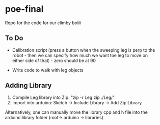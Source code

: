 # poe-final
Repo for the code for our climby boiiii

## To Do
* Calibration script (press a button when the sweeping leg is perp to the robot - then we can specify how much we want toe leg to move on either side of that) - zero should be at 90

* Write code to walk with leg objects

## Adding Library
1. Compile Leg library into Zip: "zip -r Leg.zip ./Leg/"
2. Import into arduino: Sketch -> Include Library -> Add Zip Library

Alternatively, one can manually move the library cpp and h file into the arduino library folder (root-> arduino -> libraries)
